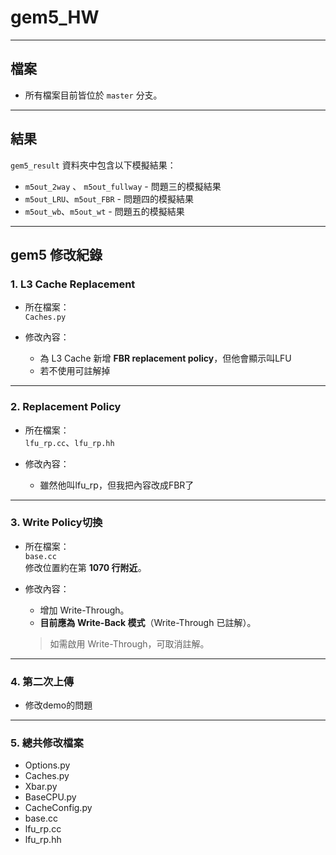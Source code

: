 # gem5_HW

---

## 檔案

- 所有檔案目前皆位於 `master` 分支。

---

## 結果

`gem5_result` 資料夾中包含以下模擬結果：

- `m5out_2way` 、 `m5out_fullway` - 問題三的模擬結果
- `m5out_LRU`、`m5out_FBR` - 問題四的模擬結果
- `m5out_wb`、`m5out_wt` - 問題五的模擬結果

---

## gem5 修改紀錄

### 1. L3 Cache Replacement

- 所在檔案：  
  `Caches.py`

- 修改內容：
  - 為 L3 Cache 新增 **FBR replacement policy**，但他會顯示叫LFU
  - 若不使用可註解掉

---

### 2. Replacement Policy

- 所在檔案：  
  `lfu_rp.cc`、`lfu_rp.hh`

- 修改內容：
  - 雖然他叫lfu_rp，但我把內容改成FBR了

---

### 3. Write Policy切換

- 所在檔案：  
  `base.cc`  
  修改位置約在第 **1070 行附近**。

- 修改內容：
  - 增加 Write-Through。
  - **目前應為 Write-Back 模式**（Write-Through 已註解）。

  > 如需啟用 Write-Through，可取消註解。

---
### 4. 第二次上傳

- 修改demo的問題

---
### 5. 總共修改檔案

- Options.py
- Caches.py
- Xbar.py
- BaseCPU.py
- CacheConfig.py
- base.cc
- lfu_rp.cc
- lfu_rp.hh

